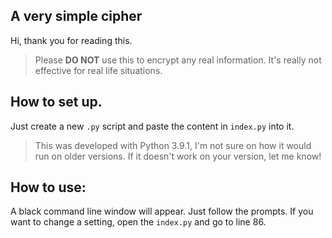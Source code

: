 ## A very simple cipher

Hi, thank you for reading this.

> Please **DO NOT** use this to encrypt any real information. It's really not effective for real life situations.

## How to set up.

Just create a new `.py` script and paste the content in `index.py` into it.

> This was developed with Python 3.9.1, I'm not sure on how it would run on older versions. If it doesn't work on your version, let me know!

## How to use:

A black command line window will appear. Just follow the prompts.
If you want to change a setting, open the `index.py` and go to line 86.
